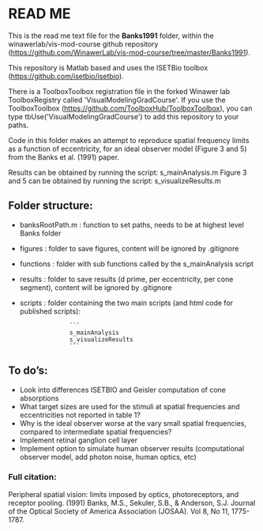 # READ ME

This is the read me text file for the **Banks1991** folder, within the winawerlab/vis-mod-course github repository (https://github.com/WinawerLab/vis-mod-course/tree/master/Banks1991).

This repository is Matlab based and uses the ISETBio toolbox (https://github.com/isetbio/isetbio).

There is a ToolboxToolbox registration file in the forked Winawer lab ToolboxRegistry called 'VisualModelingGradCourse'. If you use the ToolboxToolbox (https://github.com/ToolboxHub/ToolboxToolbox), you can type tbUse('VisualModelingGradCourse') to add this repository to your paths.

Code in this folder makes an attempt to reproduce spatial frequency limits as a function of eccentricity, for an ideal observer model (Figure 3 and 5) from the Banks et al. (1991) paper.

Results can be obtained by running the script: s_mainAnalysis.m
Figure 3 and 5 can be obtained by running the script: s_visualizeResults.m


## Folder structure:

- banksRootPath.m 		: function to set paths, needs to be at highest level Banks folder
- figures 			: folder to save figures, content will be ignored by .gitignore
- functions 			: folder with sub functions called by the s_mainAnalysis script
- results			: folder to save results (d prime, per eccentricity, per cone segment), 
				  content will be ignored by .gitignore
- scripts 			: folder containing the two main scripts (and html code for published scripts):
					
					```
					s_mainAnalysis
				  	s_visualizeResults
				  	```

## To do’s:
- Look into differences ISETBIO and Geisler computation of cone absorptions
- What target sizes are used for the stimuli at spatial frequencies and eccentricities not reported in table 1?
- Why is the ideal observer worse at the vary small spatial frequencies, compared to intermediate spatial frequencies?
- Implement retinal ganglion cell layer
- Implement option to simulate human observer results (computational observer model, add photon noise, human optics, etc)

### Full citation:
Peripheral spatial vision: limits imposed by optics, photoreceptors, and
receptor pooling. (1991) Banks, M.S., Sekuler, S.B., & Anderson, S.J.
Journal of the Optical Society of America Association (JOSAA). Vol 8, No 11, 1775-1787.